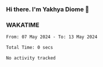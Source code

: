 ### Hi there. I'm Yakhya Diome 👋

### WAKATIME
<!--START_SECTION:waka-->

```txt
From: 07 May 2024 - To: 13 May 2024

Total Time: 0 secs

No activity tracked
```

<!--END_SECTION:waka-->
